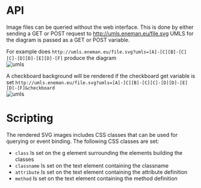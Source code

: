 # API
Image files can be queried without the web interface. This is done by either
sending a GET or POST request to <http://umls.eneman.eu/file.svg> UMLS for the
diagram is passed as a GET or POST variable.

For example does `http://umls.eneman.eu/file.svg?umls=[A]-[C][B]-[C][C]-[D][D]-[E][D]-[F]`
produce the diagram  
![umls](http://umls.eneman.eu/file.svg?umls=[A]-[C][B]-[C][C]-[D][D]-[E][D]-[F])

A checkboard background will be rendered if the checkboard get variable is set
`http://umls.eneman.eu/file.svg?umls=[A]-[C][B]-[C][C]-[D][D]-[E][D]-[F]&checkboard`  
![umls](http://umls.eneman.eu/file.svg?umls=[A]-[C][B]-[C][C]-[D][D]-[E][D]-[F]&checkboard)

# Scripting
The rendered SVG images includes CSS classes that can be used for querying or event binding.
The following CSS classes are set:

- `class` Is set on the g element surrounding the elements building the classes
- `classname` Is set on the text element containing the classname
- `attribute` Is set on the text element containing the attribute definition
- `method` Is set on the text element containing the method definition
